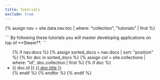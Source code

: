 ```yaml
---
title: Tutorials
exclude: true
---
```

{% assign nav = site.data.nav.toc | where: "collection", "tutorials" | first %}
<section id="{{ doc.id | slugify }}" class="doc-content {{ doc.id | slugify }}">
	```
	By following these tutorials you will master developing applications on top of **Steem**.
	```
	<section class="left-docs">
		<ul>
			{% if nav.docs %}
				{% assign sorted_docs = nav.docs | sort: "position" %}
				{% for doc in sorted_docs %}
					{% assign col = site.collections | where: "id", doc.collection | first %}
					{% if doc %}
						<li>
							{{ doc.id }} <a href="{{ doc.id }}">{{ doc.title }}</a>
						</li>
					{% endif %}
				{% endfor %}
			{% endif %}
		</ul>
	</section>
</section>
